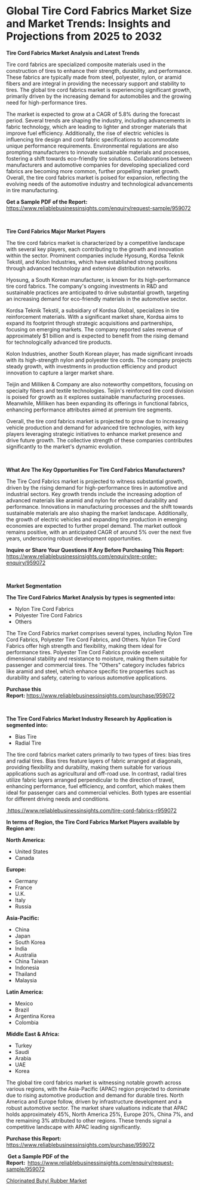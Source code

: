 <p><h1>Global Tire Cord Fabrics Market Size and Market Trends: Insights and Projections from 2025 to 2032</h1></p><p><strong>Tire Cord Fabrics Market Analysis and Latest Trends</strong></p>
<p><p>Tire cord fabrics are specialized composite materials used in the construction of tires to enhance their strength, durability, and performance. These fabrics are typically made from steel, polyester, nylon, or aramid fibers and are integral in providing the necessary support and stability to tires. The global tire cord fabrics market is experiencing significant growth, primarily driven by the increasing demand for automobiles and the growing need for high-performance tires.</p><p>The market is expected to grow at a CAGR of 5.8% during the forecast period. Several trends are shaping the industry, including advancements in fabric technology, which are leading to lighter and stronger materials that improve fuel efficiency. Additionally, the rise of electric vehicles is influencing tire design and cord fabric specifications to accommodate unique performance requirements. Environmental regulations are also prompting manufacturers to innovate sustainable materials and processes, fostering a shift towards eco-friendly tire solutions. Collaborations between manufacturers and automotive companies for developing specialized cord fabrics are becoming more common, further propelling market growth. Overall, the tire cord fabrics market is poised for expansion, reflecting the evolving needs of the automotive industry and technological advancements in tire manufacturing.</p></p>
<p><strong>Get a Sample PDF of the Report:&nbsp;</strong> <a href="https://www.reliablebusinessinsights.com/enquiry/request-sample/959072?utm_campaign=2820&utm_medium=2&utm_source=Github&utm_content=ia&utm_term=01042025&utm_id=tire-cord-fabrics">https://www.reliablebusinessinsights.com/enquiry/request-sample/959072</a></p>
<p>&nbsp;</p>
<p><strong>Tire Cord Fabrics Major Market Players</strong></p>
<p><p>The tire cord fabrics market is characterized by a competitive landscape with several key players, each contributing to the growth and innovation within the sector. Prominent companies include Hyosung, Kordsa Teknik Tekstil, and Kolon Industries, which have established strong positions through advanced technology and extensive distribution networks.</p><p>Hyosung, a South Korean manufacturer, is known for its high-performance tire cord fabrics. The company's ongoing investments in R&D and sustainable practices are anticipated to drive substantial growth, targeting an increasing demand for eco-friendly materials in the automotive sector.</p><p>Kordsa Teknik Tekstil, a subsidiary of Kordsa Global, specializes in tire reinforcement materials. With a significant market share, Kordsa aims to expand its footprint through strategic acquisitions and partnerships, focusing on emerging markets. The company reported sales revenue of approximately $1 billion and is expected to benefit from the rising demand for technologically advanced tire products.</p><p>Kolon Industries, another South Korean player, has made significant inroads with its high-strength nylon and polyester tire cords. The company projects steady growth, with investments in production efficiency and product innovation to capture a larger market share.</p><p>Teijin and Milliken & Company are also noteworthy competitors, focusing on specialty fibers and textile technologies. Teijin's reinforced tire cord division is poised for growth as it explores sustainable manufacturing processes. Meanwhile, Milliken has been expanding its offerings in functional fabrics, enhancing performance attributes aimed at premium tire segments.</p><p>Overall, the tire cord fabrics market is projected to grow due to increasing vehicle production and demand for advanced tire technologies, with key players leveraging strategic initiatives to enhance market presence and drive future growth. The collective strength of these companies contributes significantly to the market's dynamic evolution.</p></p>
<p>&nbsp;</p>
<p><strong>What Are The Key Opportunities For Tire Cord Fabrics Manufacturers?</strong></p>
<p><p>The Tire Cord Fabrics market is projected to witness substantial growth, driven by the rising demand for high-performance tires in automotive and industrial sectors. Key growth trends include the increasing adoption of advanced materials like aramid and nylon for enhanced durability and performance. Innovations in manufacturing processes and the shift towards sustainable materials are also shaping the market landscape. Additionally, the growth of electric vehicles and expanding tire production in emerging economies are expected to further propel demand. The market outlook remains positive, with an anticipated CAGR of around 5% over the next five years, underscoring robust development opportunities.</p></p>
<p><strong>Inquire or Share Your Questions If Any Before Purchasing This Report:</strong> <a href="https://www.reliablebusinessinsights.com/enquiry/pre-order-enquiry/959072?utm_campaign=2820&utm_medium=2&utm_source=Github&utm_content=ia&utm_term=01042025&utm_id=tire-cord-fabrics">https://www.reliablebusinessinsights.com/enquiry/pre-order-enquiry/959072</a></p>
<p>&nbsp;</p>
<p><strong>Market Segmentation</strong></p>
<p><strong>The Tire Cord Fabrics Market Analysis by types is segmented into:</strong></p>
<p><ul><li>Nylon Tire Cord Fabrics</li><li>Polyester Tire Cord Fabrics</li><li>Others</li></ul></p>
<p><p>The Tire Cord Fabrics market comprises several types, including Nylon Tire Cord Fabrics, Polyester Tire Cord Fabrics, and Others. Nylon Tire Cord Fabrics offer high strength and flexibility, making them ideal for performance tires. Polyester Tire Cord Fabrics provide excellent dimensional stability and resistance to moisture, making them suitable for passenger and commercial tires. The "Others" category includes fabrics like aramid and steel, which enhance specific tire properties such as durability and safety, catering to various automotive applications.</p></p>
<p><strong>Purchase this Report:&nbsp;</strong><a href="https://www.reliablebusinessinsights.com/purchase/959072?utm_campaign=2820&utm_medium=2&utm_source=Github&utm_content=ia&utm_term=01042025&utm_id=tire-cord-fabrics">https://www.reliablebusinessinsights.com/purchase/959072</a></p>
<p>&nbsp;</p>
<p><strong>The Tire Cord Fabrics Market Industry Research by Application is segmented into:</strong></p>
<p><ul><li>Bias Tire</li><li>Radial Tire</li></ul></p>
<p><p>The tire cord fabrics market caters primarily to two types of tires: bias tires and radial tires. Bias tires feature layers of fabric arranged at diagonals, providing flexibility and durability, making them suitable for various applications such as agricultural and off-road use. In contrast, radial tires utilize fabric layers arranged perpendicular to the direction of travel, enhancing performance, fuel efficiency, and comfort, which makes them ideal for passenger cars and commercial vehicles. Both types are essential for different driving needs and conditions.</p></p>
<p><a href="https://www.reliablebusinessinsights.com/tire-cord-fabrics-r959072?utm_campaign=2820&utm_medium=2&utm_source=Github&utm_content=ia&utm_term=01042025&utm_id=tire-cord-fabrics">&nbsp;https://www.reliablebusinessinsights.com/tire-cord-fabrics-r959072</a></p>
<p><strong>In terms of Region, the Tire Cord Fabrics Market Players available by Region are:</strong></p>
<p>
    <p> <strong> North America: </strong>
        <ul>
            <li>United States</li>
            <li>Canada</li>
        </ul>
        </p> 
    <p> <strong> Europe: </strong>
        <ul>
            <li>Germany</li>
            <li>France</li>
            <li>U.K.</li>
            <li>Italy</li>
            <li>Russia</li>
        </ul>
        </p> 
    <p> <strong> Asia-Pacific: </strong>
        <ul>
            <li>China</li>
            <li>Japan</li>
            <li>South Korea</li>
            <li>India</li>
            <li>Australia</li>
            <li>China Taiwan</li>
            <li>Indonesia</li>
            <li>Thailand</li>
            <li>Malaysia</li>
        </ul>
        </p> 
    <p> <strong> Latin America: </strong>
        <ul>
            <li>Mexico</li>
            <li>Brazil</li>
            <li>Argentina Korea</li>
            <li>Colombia</li>
        </ul>
        </p> 
    <p> <strong> Middle East & Africa: </strong>
        <ul>
            <li>Turkey</li>
            <li>Saudi</li>
            <li>Arabia</li>
            <li>UAE</li>
            <li>Korea</li>
        </ul>
    </p>
    </p>
<p><p>The global tire cord fabrics market is witnessing notable growth across various regions, with the Asia-Pacific (APAC) region projected to dominate due to rising automotive production and demand for durable tires. North America and Europe follow, driven by infrastructure development and a robust automotive sector. The market share valuations indicate that APAC holds approximately 45%, North America 25%, Europe 20%, China 7%, and the remaining 3% attributed to other regions. These trends signal a competitive landscape with APAC leading significantly.</p></p>
<p><strong>Purchase this Report: </strong><a href="https://www.reliablebusinessinsights.com/purchase/959072?utm_campaign=2820&utm_medium=2&utm_source=Github&utm_content=ia&utm_term=01042025&utm_id=tire-cord-fabrics">https://www.reliablebusinessinsights.com/purchase/959072</a></p>
<p>&nbsp;<strong>Get a Sample PDF of the Report:&nbsp;&nbsp;</strong><a href="https://www.reliablebusinessinsights.com/enquiry/request-sample/959072?utm_campaign=2820&utm_medium=2&utm_source=Github&utm_content=ia&utm_term=01042025&utm_id=tire-cord-fabrics">https://www.reliablebusinessinsights.com/enquiry/request-sample/959072</a></p>
<p><strong></strong></p>
<p><p><a href="https://github.com/shirleenfraker87/Market-Research-Report-List-1/blob/main/chlorinated-butyl-rubber-market.md?utm_campaign=2820&utm_medium=2&utm_source=Github&utm_content=ia&utm_term=01042025&utm_id=tire-cord-fabrics">Chlorinated Butyl Rubber Market</a></p></p>